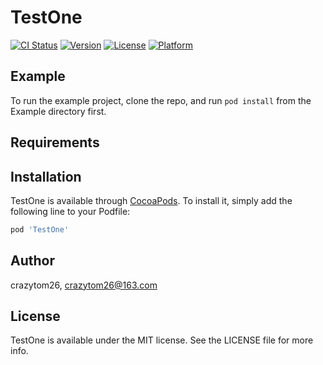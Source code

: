 # TestOne

[![CI Status](http://img.shields.io/travis/crazytom26/TestOne.svg?style=flat)](https://travis-ci.org/crazytom26/TestOne)
[![Version](https://img.shields.io/cocoapods/v/TestOne.svg?style=flat)](http://cocoapods.org/pods/TestOne)
[![License](https://img.shields.io/cocoapods/l/TestOne.svg?style=flat)](http://cocoapods.org/pods/TestOne)
[![Platform](https://img.shields.io/cocoapods/p/TestOne.svg?style=flat)](http://cocoapods.org/pods/TestOne)

## Example

To run the example project, clone the repo, and run `pod install` from the Example directory first.

## Requirements

## Installation

TestOne is available through [CocoaPods](http://cocoapods.org). To install
it, simply add the following line to your Podfile:

```ruby
pod 'TestOne'
```

## Author

crazytom26, crazytom26@163.com

## License

TestOne is available under the MIT license. See the LICENSE file for more info.
